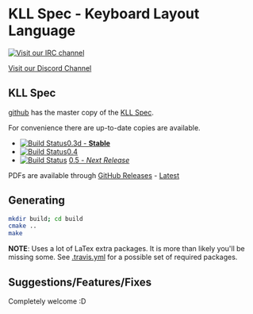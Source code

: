 KLL Spec - Keyboard Layout Language
===================================

[![Visit our IRC channel](https://kiwiirc.com/buttons/irc.freenode.net/input.club.png)](https://kiwiirc.com/client/irc.freenode.net/#input.club)

[Visit our Discord Channel](https://discord.gg/GACJa4f)


KLL Spec
--------

[github](https://github.com/kiibohd/kll-spec) has the master copy of the [KLL Spec](https://input.club/kll/).

For convenience there are up-to-date copies are available.
* [![Build Status](https://travis-ci.org/kiibohd/kll-spec.svg?branch=0.3d)](https://travis-ci.org/kiibohd/kll-spec)[0.3d - **Stable**](https://github.com/kiibohd/kll-spec/releases/download/v0.3d/kll-spec-v0.3d.pdf)
* [![Build Status](https://travis-ci.org/kiibohd/kll-spec.svg?branch=0.4)](https://travis-ci.org/kiibohd/kll-spec)[0.4](https://github.com/kiibohd/kll-spec/releases/download/v0.4/kll-spec-v0.4.pdf)
* [![Build Status](https://travis-ci.org/kiibohd/kll-spec.svg?branch=0.5)](https://travis-ci.org/kiibohd/kll-spec) [0.5 - *Next Release*](https://github.com/kiibohd/kll-spec/releases/download/v0.5c/kll-spec-v0.5c.pdf)

PDFs are available through [GitHub Releases](https://github.com/kiibohd/kll-spec/releases) - [Latest](https://github.com/kiibohd/kll-spec/releases/latest)


Generating
----------

```bash
mkdir build; cd build
cmake ..
make
```

**NOTE**: Uses a lot of LaTex extra packages. It is more than likely you'll be missing some. See [.travis.yml](.travis.yml) for a possible set of required packages.


Suggestions/Features/Fixes
--------------------------

Completely welcome :D
